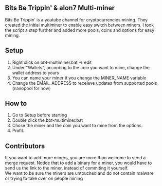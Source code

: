 ## Bits Be Trippin' & alon7 Multi-miner

Bits Be Trippin' is a youtube channel for cryptocurrencies mining. 
They created the initial multiminer to enable easy switch between miners.
I took the script a step further and added more pools, coins and options for easy mining.

## Setup

1. Right click on bbt-multiminer.bat -> edit 
2. Under "Wallets", according to the coin you want to mine, change the wallet address to yours
3. You can name your miner if you change the MINER_NAME variable
4. Change the EMAIL_ADDRESS to receieve updates from supported pools (nanopool for now)

## How to 

1. Go to Setup before starting
2. Double click the bbt-multiminer.bat
3. Chose the miner and the coin you want to mine from the options.
4. Profit.

## Contributors

If you want to add more miners, you are more than welcome to send a merge request. 
Notice that to add a binary for a miner, you would have to send us the link to the miner, instead of commiting it yourself.  
We want to be sure the miners are untouched and do not contain malware or trying to take over on people mining

